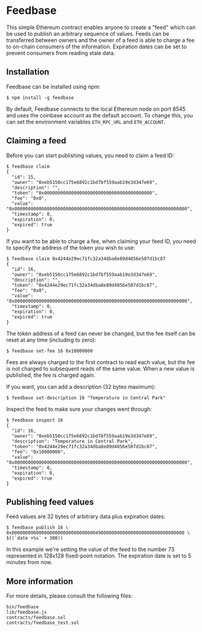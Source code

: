 Feedbase
========

This simple Ethereum contract enables anyone to create a "feed" which
can be used to publish an arbitrary sequence of values.  Feeds can be
transferred between owners and the owner of a feed is able to charge a
fee to on-chain consumers of the information.  Expiration dates can be
set to prevent consumers from reading stale data.


Installation
------------

Feedbase can be installed using npm:

    $ npm install -g feedbase

By default, Feedbase connects to the local Ethereum node on port 8545
and uses the coinbase account as the default account.  To change this,
you can set the environment variables `ETH_RPC_URL` and `ETH_ACCOUNT`.


Claiming a feed
---------------

Before you can start publishing values, you need to claim a feed ID:

    $ feedbase claim
    {
      "id": 15,
      "owner": "0xeb5150cc175e6892c1bd7bf559aab19e3d347e69",
      "description": "",
      "token": "0x0000000000000000000000000000000000000000",
      "fee": "0x0",
      "value": "0x0000000000000000000000000000000000000000000000000000000000000000",
      "timestamp": 0,
      "expiration": 0,
      "expired": true
    }

If you want to be able to charge a fee, when claiming your feed ID,
you need to specify the address of the token you wish to use:

    $ feedbase claim 0x4244e29ec71fc32a34dba8e89d4856e507d1bc87
    {
      "id": 16,
      "owner": "0xeb5150cc175e6892c1bd7bf559aab19e3d347e69",
      "description": "",
      "token": "0x4244e29ec71fc32a34dba8e89d4856e507d1bc87",
      "fee": "0x0",
      "value": "0x0000000000000000000000000000000000000000000000000000000000000000",
      "timestamp": 0,
      "expiration": 0,
      "expired": true
    }

The token address of a feed can never be changed, but the fee itself
can be reset at any time (including to zero):

    $ feedbase set-fee 16 0x10000000

Fees are always charged to the first contract to read each value,
but the fee is not charged to subsequent reads of the same value.
When a new value is published, the fee is charged again.

If you want, you can add a description (32 bytes maximum):

    $ feedbase set-description 16 "Temperature in Central Park"

Inspect the feed to make sure your changes went through:

    $ feedbase inspect 16
    {
      "id": 16,
      "owner": "0xeb5150cc175e6892c1bd7bf559aab19e3d347e69",
      "description": "Temperature in Central Park",
      "token": "0x4244e29ec71fc32a34dba8e89d4856e507d1bc87",
      "fee": "0x10000000",
      "value": "0x0000000000000000000000000000000000000000000000000000000000000000",
      "timestamp": 0,
      "expiration": 0,
      "expired": true
    }


Publishing feed values
----------------------

Feed values are 32 bytes of arbitrary data plus expiration dates:

    $ feedbase publish 16 \
    0x0000000000000000000000000000000490000000000000000000000000000000 \
    $((`date +%s` + 300))

In this example we're setting the value of the feed to the number 73
represented in 128x128 fixed-point notation.  The expiration date is
set to 5 minutes from now.


More information
----------------

For more details, please consult the following files:

    bin/feedbase
    lib/feedbase.js
    contracts/feedbase.sol
    contracts/feedbase_test.sol
